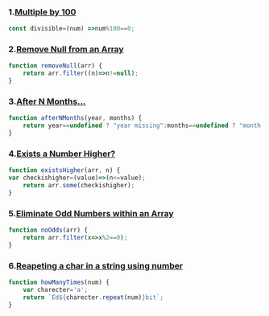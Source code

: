 ### 1.[Multiple by 100](https://edabit.com/challenge/qMr6wYGr6NaXAPQGF)
```javascript
const divisible=(num) =>num%100==0;
```
### 2.[Remove Null from an Array](https://edabit.com/challenge/2SJX9ha6W2bYkzSNX)
```javascript
function removeNull(arr) {
	return arr.filter((n)=>n!=null);
}
```

### 3.[After N Months...](https://edabit.com/challenge/wF7PQGqevdvv6Fu24)
```javascript
function afterNMonths(year, months) {
	return year==undefined ? "year missing":months==undefined ? "month missing":year+parseInt(months/12);
}
```

### 4.[Exists a Number Higher?](https://edabit.com/challenge/77zq4RhMgWup22H6d)
```javascript
function existsHigher(arr, n) {
var checkishigher=(value)=>(n<=value);
	return arr.some(checkishigher);
}
```
### 5.[Eliminate Odd Numbers within an Array](https://edabit.com/challenge/uJ9K3HtbjHoDGXKhg)
```javascript
function noOdds(arr) {
	return arr.filter(x=>x%2==0);
}
```
### 6.[Reapeting a char in a string using number](https://edabit.com/challenge/tHZBvD3w69hpDCtMg)
```javascript
function howManyTimes(num) {
	var charecter='a';
	return `Ed${charecter.repeat(num)}bit`;
}
```
